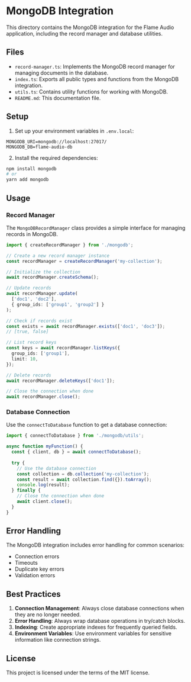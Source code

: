 # MongoDB Integration

This directory contains the MongoDB integration for the Flame Audio application, including the record manager and database utilities.

## Files

- `record-manager.ts`: Implements the MongoDB record manager for managing documents in the database.
- `index.ts`: Exports all public types and functions from the MongoDB integration.
- `utils.ts`: Contains utility functions for working with MongoDB.
- `README.md`: This documentation file.

## Setup

1. Set up your environment variables in `.env.local`:

```env
MONGODB_URI=mongodb://localhost:27017/
MONGODB_DB=flame-audio-db
```

2. Install the required dependencies:

```bash
npm install mongodb
# or
yarn add mongodb
```

## Usage

### Record Manager

The `MongoDBRecordManager` class provides a simple interface for managing records in MongoDB.

```typescript
import { createRecordManager } from './mongodb';

// Create a new record manager instance
const recordManager = createRecordManager('my-collection');

// Initialize the collection
await recordManager.createSchema();

// Update records
await recordManager.update(
  ['doc1', 'doc2'],
  { group_ids: ['group1', 'group2'] }
);

// Check if records exist
const exists = await recordManager.exists(['doc1', 'doc3']);
// [true, false]

// List record keys
const keys = await recordManager.listKeys({
  group_ids: ['group1'],
  limit: 10,
});

// Delete records
await recordManager.deleteKeys(['doc1']);

// Close the connection when done
await recordManager.close();
```

### Database Connection

Use the `connectToDatabase` function to get a database connection:

```typescript
import { connectToDatabase } from './mongodb/utils';

async function myFunction() {
  const { client, db } = await connectToDatabase();
  
  try {
    // Use the database connection
    const collection = db.collection('my-collection');
    const result = await collection.find({}).toArray();
    console.log(result);
  } finally {
    // Close the connection when done
    await client.close();
  }
}
```

## Error Handling

The MongoDB integration includes error handling for common scenarios:

- Connection errors
- Timeouts
- Duplicate key errors
- Validation errors

## Best Practices

1. **Connection Management**: Always close database connections when they are no longer needed.
2. **Error Handling**: Always wrap database operations in try/catch blocks.
3. **Indexing**: Create appropriate indexes for frequently queried fields.
4. **Environment Variables**: Use environment variables for sensitive information like connection strings.

## License

This project is licensed under the terms of the MIT license.
